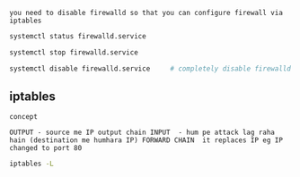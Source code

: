 `you need to disable firewalld so that you can configure firewall via iptables`
```bash
systemctl status firewalld.service    
```
```bash
systemctl stop firewalld.service    
```
```bash 
systemctl disable firewalld.service     # completely disable firewalld
```
## iptables

`concept`

`OUTPUT - source me IP output chain
 INPUT  - hum pe attack lag raha hain (destination me humhara IP)
 FORWARD CHAIN  it replaces IP eg IP changed to port 80`

```sh
iptables -L
```

